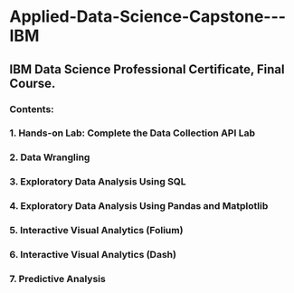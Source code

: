 # Applied-Data-Science-Capstone---IBM
## IBM Data Science Professional Certificate, Final Course. 
### Contents:
### 1. Hands-on Lab: Complete the Data Collection API Lab
### 2. Data Wrangling
### 3. Exploratory Data Analysis Using SQL
### 4. Exploratory Data Analysis Using Pandas and Matplotlib
### 5. Interactive Visual Analytics (Folium)
### 6. Interactive Visual Analytics (Dash)
### 7. Predictive Analysis

